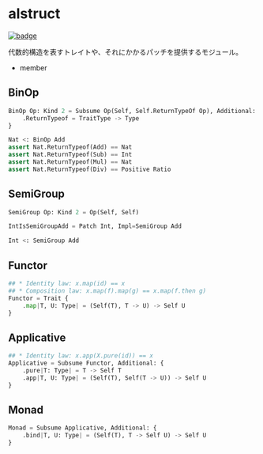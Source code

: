 # alstruct

[![badge](https://img.shields.io/endpoint.svg?url=https%3A%2F%2Fgezf7g7pd5.execute-api.ap-northeast-1.amazonaws.com%2Fdefault%2Fsource_up_to_date%3Fowner%3Derg-lang%26repos%3Derg%26ref%3Dmain%26path%3Ddoc/EN/API/modules/external/alstruct.md%26commit_hash%3D06f8edc9e2c0cee34f6396fd7c64ec834ffb5352)](https://gezf7g7pd5.execute-api.ap-northeast-1.amazonaws.com/default/source_up_to_date?owner=erg-lang&repos=erg&ref=main&path=doc/EN/API/modules/external/alstruct.md&commit_hash=06f8edc9e2c0cee34f6396fd7c64ec834ffb5352)

代数的構造を表すトレイトや、それにかかるパッチを提供するモジュール。

* member

## BinOp

```python
BinOp Op: Kind 2 = Subsume Op(Self, Self.ReturnTypeOf Op), Additional: {
    .ReturnTypeof = TraitType -> Type
}

Nat <: BinOp Add
assert Nat.ReturnTypeof(Add) == Nat
assert Nat.ReturnTypeof(Sub) == Int
assert Nat.ReturnTypeof(Mul) == Nat
assert Nat.ReturnTypeof(Div) == Positive Ratio
```

## SemiGroup

```python
SemiGroup Op: Kind 2 = Op(Self, Self)

IntIsSemiGroupAdd = Patch Int, Impl=SemiGroup Add

Int <: SemiGroup Add
```

## Functor

```python
## * Identity law: x.map(id) == x
## * Composition law: x.map(f).map(g) == x.map(f.then g)
Functor = Trait {
    .map|T, U: Type| = (Self(T), T -> U) -> Self U
}
```

## Applicative

```python
## * Identity law: x.app(X.pure(id)) == x
Applicative = Subsume Functor, Additional: {
    .pure|T: Type| = T -> Self T
    .app|T, U: Type| = (Self(T), Self(T -> U)) -> Self U
}
```

## Monad

```python
Monad = Subsume Applicative, Additional: {
    .bind|T, U: Type| = (Self(T), T -> Self U) -> Self U
}
```

